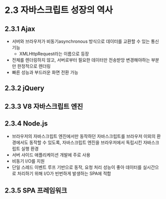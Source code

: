 # 2.3 자바스크립트 성장의 역사

## 2.3.1 Ajax
* 서버와 브라우저가 비동기asynchronous 방식으로 데이터를 교환할 수 있는 통신 기능
    * XMLHttpRequest라는 이름으로 등장
* 전체를 렌더링하지 않고, 서버로부터 필요한 데이터만 전송받앙 변경해야하는 부분만 한정적으로 렌더링
* 빠른 성능과 부드러운 화면 전환 가능

## 2.3.2 jQuery

## 2.3.3 V8 자바스크립트 엔진

## 2.3.4 Node.js
* 브라우저의 자바스크립트 엔진에서만 동작하던 자바스크립트를 브라우저 이외의 환경에서도 동작할 수 있도록, 자바스크립트 엔진을 브라우저에서 독립시킨 자바스크립트 실행 환경
* 서버 사이드 애플리케이션 개발에 주로 사용
* 비동기 I/O를 지원
* 단일 스레드 이벤트 루프 기반으로 동작, 요청 처리 성능이 좋아 데이터를 실시간으로 처리하기 위해 I/O가 빈번하게 발생하는 SPA에 적합

## 2.3.5 SPA 프레임워크